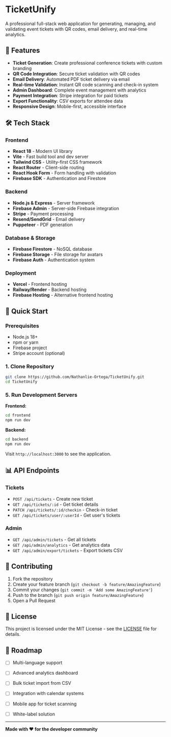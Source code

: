 # TicketUnify

A professional full-stack web application for generating, managing, and validating event tickets with QR codes, email delivery, and real-time analytics.

## 🚀 Features

- **Ticket Generation**: Create professional conference tickets with custom branding
- **QR Code Integration**: Secure ticket validation with QR codes
- **Email Delivery**: Automated PDF ticket delivery via email
- **Real-time Validation**: Instant QR code scanning and check-in system
- **Admin Dashboard**: Complete event management with analytics
- **Payment Integration**: Stripe integration for paid tickets
- **Export Functionality**: CSV exports for attendee data
- **Responsive Design**: Mobile-first, accessible interface

## 🛠️ Tech Stack

### Frontend
- **React 18** - Modern UI library
- **Vite** - Fast build tool and dev server
- **Tailwind CSS** - Utility-first CSS framework
- **React Router** - Client-side routing
- **React Hook Form** - Form handling with validation
- **Firebase SDK** - Authentication and Firestore

### Backend
- **Node.js & Express** - Server framework
- **Firebase Admin** - Server-side Firebase integration
- **Stripe** - Payment processing
- **Resend/SendGrid** - Email delivery
- **Puppeteer** - PDF generation

### Database & Storage
- **Firebase Firestore** - NoSQL database
- **Firebase Storage** - File storage for avatars
- **Firebase Auth** - Authentication system

### Deployment
- **Vercel** - Frontend hosting
- **Railway/Render** - Backend hosting
- **Firebase Hosting** - Alternative frontend hosting


## 🚀 Quick Start

### Prerequisites
- Node.js 18+ 
- npm or yarn
- Firebase project
- Stripe account (optional)

### 1. Clone Repository
```bash
git clone https://github.com/Nathanlie-Ortega/TicketUnify.git
cd TicketUnify
```


### 5. Run Development Servers

**Frontend:**
```bash
cd frontend
npm run dev
```

**Backend:**
```bash
cd backend
npm run dev
```

Visit `http://localhost:3000` to see the application.

## 📊 API Endpoints

### Tickets
- `POST /api/tickets` - Create new ticket
- `GET /api/tickets/:id` - Get ticket details
- `PATCH /api/tickets/:id/checkin` - Check-in ticket
- `GET /api/tickets/user/:userId` - Get user's tickets

### Admin
- `GET /api/admin/tickets` - Get all tickets
- `GET /api/admin/analytics` - Get analytics data
- `GET /api/admin/export/tickets` - Export tickets CSV



## 🤝 Contributing

1. Fork the repository
2. Create your feature branch (`git checkout -b feature/AmazingFeature`)
3. Commit your changes (`git commit -m 'Add some AmazingFeature'`)
4. Push to the branch (`git push origin feature/AmazingFeature`)
5. Open a Pull Request

## 📄 License

This project is licensed under the MIT License - see the [LICENSE](LICENSE) file for details.


## 🎯 Roadmap

- [ ] Multi-language support
- [ ] Advanced analytics dashboard
- [ ] Bulk ticket import from CSV
- [ ] Integration with calendar systems
- [ ] Mobile app for ticket scanning
- [ ] White-label solution


---

**Made with ❤️ for the developer community**